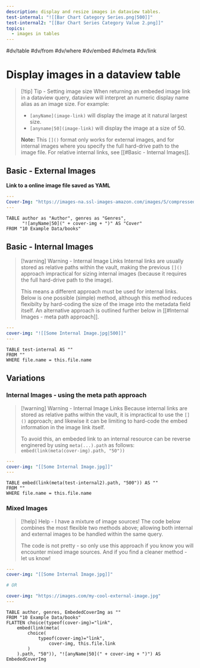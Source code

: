 ```yaml
---
description: display and resize images in dataview tables.
test-internal: "![[Bar Chart Category Series.png|500]]"
test-internal2: "[[Bar Chart Series Category Value 2.png]]"
topics:
  - images in tables
---
```

#dv/table #dv/from #dv/where #dv/embed #dv/meta #dv/link 

# Display images in a dataview table
> [!tip] Tip - Setting image size
> When returning an embeded image link in a dataview query, dataview will interpret an numeric display name alias as an image size. For example:
> - `[anyName](image-link)` will display the image at it natural largest size. 
> - `[anyname|50](image-link)` will display the image at a size of 50.
>
> **Note:** This `[]()` format only works for external images, and for internal images where you specify the full hard-drive path to the image file. For relative internal links, see [[#Basic - Internal Images]].

## Basic - External Images
**Link to a online image file saved as YAML**
``` YAML
---
Cover-Img: "https://images-na.ssl-images-amazon.com/images/S/compressed.photo.goodreads.com/books/1546512443i/43451211.jpg"
---
```

``` dataview
TABLE author as "Author", genres as "Genres", 
	  "![anyName|50](" + cover-img + ")" AS "Cover"
FROM "10 Example Data/books"
```

## Basic - Internal Images
> [!warning] Warning - Internal Image Links
> Internal links are usually stored as relative paths within the vault, making the previous `[]()` approach impractical for sizing internal images (because it requires the full hard-drive path to the image). 
>
> This means a different approach must be used for internal links. Below is one possible (simple) method, although this method reduces flexibilty by hard-coding the size of the image into the metadata field itself.  An alternative approach is outlined further below in [[#Internal Images - meta path approach]]. 

``` YAML
---
cover-img: "![[Some Internal Image.jpg|500]]"
---
```
``` dataview
TABLE test-internal AS ""
FROM ""
WHERE file.name = this.file.name
```


## Variations
### Internal Images - using the meta path approach
> [!warning] Warning - Internal Image Links
> Because internal links are stored as relative paths within the vault, it is impractical to use the `[]()` approach; and likewise it can be limiting to hard-code the embed information in the image link itself. 
> 
> To avoid this, an embeded link to an internal resource can be reverse enginered by using `meta(...).path` as follows:
> ` embed(link(meta(cover-img).path, "50"))`

``` YAML
---
cover-img: "[[Some Internal Image.jpg]]"
---
```

``` dataview
TABLE embed(link(meta(test-internal2).path, "500")) AS ""
FROM ""
WHERE file.name = this.file.name

```


### Mixed Images
> [!help] Help - I have a mixture of image sources!
> The code below combines the most flexible two methods above; allowing both internal and external images to be handled within the same query. 
> 
> The code is not pretty - so only use this approach if you know you will encounter mixed image sources. And if you find a cleaner method - let us know! 

``` YAML
---
cover-img: "[[Some Internal Image.jpg]]"

# OR

cover-img: "https://images.com/my-cool-external-image.jpg"
---
```

``` dataview
TABLE author, genres, EmbededCoverImg as ""
FROM "10 Example Data/books"
FLATTEN choice(typeof(cover-img)="link",
	embed(link(meta(
		choice(
			typeof(cover-img)="link", 
				cover-img, this.file.link
		)
	).path, "50")), "![anyName|50](" + cover-img + ")") AS EmbededCoverImg
```